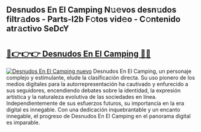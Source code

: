 ## Desnudos En El Camping N𝚞𝚎vos desn𝚞dos filtr𝚊dos - Parts-I2b F𝚘tos vid𝚎o - C𝚘ntenido atr𝚊ctivo SeDcY

# <h2><a href="http://mbav8u3.tromn.icu/?c=Desnudos+En+El+Camping">🔗👉👉👉 Desnudos En El Camping 🔗🔗</a></h2>

[![Desnudos En El Camping nuevo](https://i.imgur.com/pEAQMta.gif)](http://mbav8u3.tromn.icu/?c=Desnudos+En+El+Camping)
Desnudos En El Camping, un personaje complejo y estimulante, elude la clasificación directa. Su uso pionero de los medios digitales para la autorrepresentación ha cautivado y enfurecido a sus seguidores, encendiendo debates sobre la identidad, la expresión artística y la naturaleza evolutiva de las sociedades en línea. Independientemente de sus esfuerzos futuros, su importancia en la era digital es innegable. Con una dedicación inquebrantable y un encanto innegable, el progreso de Desnudos En El Camping en el panorama digital es imparable.

